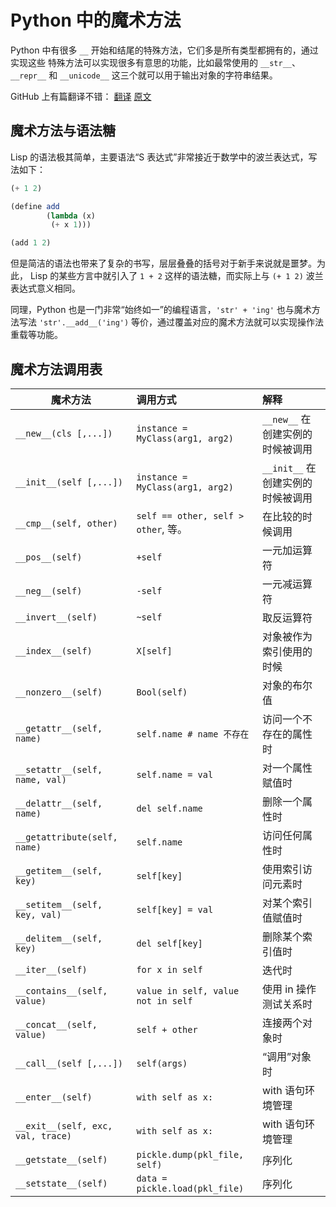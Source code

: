 # Python 中的魔术方法

Python 中有很多 ``__`` 开始和结尾的特殊方法，它们多是所有类型都拥有的，通过实现这些
特殊方法可以实现很多有意思的功能，比如最常使用的 ``__str__``、``__repr__`` 和
``__unicode__`` 这三个就可以用于输出对象的字符串结果。


GitHub 上有篇翻译不错：
[翻译](http://pyzh.readthedocs.org/en/latest/python-magic-methods-guide.html)
[原文](http://www.rafekettler.com/magicmethods.html)


## 魔术方法与语法糖

Lisp 的语法极其简单，主要语法“S 表达式”非常接近于数学中的波兰表达式，写法如下：

```scheme
(+ 1 2)
```

```scheme
(define add
        (lambda (x)
         (+ x 1)))

(add 1 2)
```

但是简洁的语法也带来了复杂的书写，层层叠叠的括号对于新手来说就是噩梦。为此，
Lisp 的某些方言中就引入了 ``1 + 2`` 这样的语法糖，而实际上与 ``(+ 1 2)``
波兰表达式意义相同。

同理，Python 也是一门非常“始终如一”的编程语言，``'str' + 'ing'`` 也与魔术方法写法
``'str'.__add__('ing')`` 等价，通过覆盖对应的魔术方法就可以实现操作法重载等功能。


## 魔术方法调用表

| 魔术方法				| 调用方式				| 解释
| --------------------------------------|:--------------------------------------|:-------------------------------
| ``__new__(cls [,...])``		| ``instance = MyClass(arg1, arg2)``	| ``__new__`` 在创建实例的时候被调用
| ``__init__(self [,...])``		| ``instance = MyClass(arg1, arg2)``	| ``__init__`` 在创建实例的时候被调用
| ``__cmp__(self, other)``		| ``self == other, self > other``, 等。	| 在比较的时候调用
| ``__pos__(self)``			| ``+self``				| 一元加运算符
| ``__neg__(self)``			| ``-self``				| 一元减运算符
| ``__invert__(self)``			| ``~self``				| 取反运算符
| ``__index__(self)``			| ``X[self]``				| 对象被作为索引使用的时候
| ``__nonzero__(self)``			| ``Bool(self)``			| 对象的布尔值
| ``__getattr__(self, name)``		| ``self.name # name 不存在``		| 访问一个不存在的属性时
| ``__setattr__(self, name, val)``	| ``self.name = val``			| 对一个属性赋值时
| ``__delattr__(self, name)``		| ``del self.name``			| 删除一个属性时
| ``__getattribute(self, name)``	| ``self.name``				| 访问任何属性时
| ``__getitem__(self, key)``		| ``self[key]``				| 使用索引访问元素时
| ``__setitem__(self, key, val)``	| ``self[key] = val``			| 对某个索引值赋值时
| ``__delitem__(self, key)``		| ``del self[key]``			| 删除某个索引值时
| ``__iter__(self)``			| ``for x in self``			| 迭代时
| ``__contains__(self, value)``		| ``value in self, value not in self``	| 使用 in 操作测试关系时
| ``__concat__(self, value)``		| ``self + other``			| 连接两个对象时
| ``__call__(self [,...])``		| ``self(args)``			| “调用”对象时
| ``__enter__(self)``			| ``with self as x:``			| with 语句环境管理
| ``__exit__(self, exc, val, trace)``	| ``with self as x:``			| with 语句环境管理
| ``__getstate__(self)``		| ``pickle.dump(pkl_file, self)``	| 序列化
| ``__setstate__(self)``		| ``data = pickle.load(pkl_file)``	| 序列化

